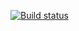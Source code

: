 [![Build status](https://ci.appveyor.com/api/projects/status/ey9yrp3frmf9f0mf?svg=true)](https://ci.appveyor.com/project/Kirillaxenov/homeworkauto2-4-bdd)
